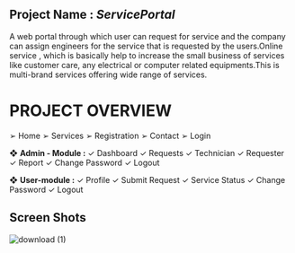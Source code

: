 ## Project Name : *ServicePortal*

A web portal through which user can request for service and the company 
can assign engineers for the service that is requested by the users.Online 
service , which is basically help to increase the small business of services 
like customer care, any electrical or computer related equipments.This is 
multi-brand services offering wide range of services.


# PROJECT OVERVIEW
➢ Home
➢ Services
➢ Registration
➢ Contact
➢ Login 
</br>

❖ **Admin - Module :**
✓ Dashboard
✓ Requests
✓ Technician
✓ Requester
✓ Report
✓ Change Password
✓ Logout  


❖ **User-module :**
✓ Profile
✓ Submit Request
✓ Service Status
✓ Change Password
✓ Logout  





## Screen Shots  

  ![download (1)](https://github.com/chinmay7111/ServicePortal/assets/106151106/da6f6226-6330-4a13-adbe-d86cf0b568ca)

